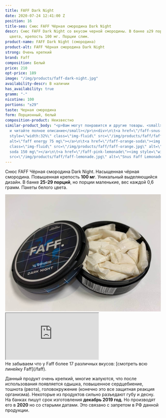 ```yaml
---
title: FAFF Dark Night
date: 2020-07-24 12:41:00 Z
position: 16
title-seo: Снюс FAFF Чёрная смородина Dark Night
descr: Снюс FAFF Dark Night со вкусом черной смородины. В банке ±29 порций белого
  цвета, крепость 100 мг. Порции слим.
product-name: FAFF Dark Night (смородина)
product-alt: FAFF Чёрная смородина Dark Night
strong: Очень крепкий
brand: Faff
composition: Белый
price: 210
opt-price: 189
image: "/img/products/faff-dark-night.jpg"
availability-descr: В наличии
has_availability: true
gramm: "-"
nicotine: 100
portions: "±29"
taste: Черная смородина
form: Порционный, белый
composition-product: Неизвестно
similar-product_body: "<p>Вам могут понравится и другие товары. <small>Жмите на картинки
  и читайте полное описание</small></p>\n<div>\n\t<a href=\"/faff-snus-energy\"><img
  style=\"width:32%\" class=\"img-fluid\" src=\"/img/products/faff/faff-redbull.jpg\"
  alt=\"faff energy 75 mg\"></a>\n\t<a href=\"/faff-orange-soda\"><img style=\"width:32%\"
  class=\"img-fluid\" src=\"/img/products/faff/faff-orange.jpg\" alt=\"faff orange
  soda 150 mg\"></a>\n\t<a href=\"/faff-pink-lemonade\"><img style=\"width:32%\" class=\"img-fluid\"
  src=\"/img/products/faff/faff-lemonade.jpg\" alt=\"Snus Faff Lemonade 150 mg\"></a>\n</div>"
---
```


Снюс FAFF Чёрная смородина Dark Night. Насыщенная чёрная смородина. Повышенная крепость **100 мг**. Уникальный выделяющийся дизайн. В банке **25-29 порций**, но порции маленькие, вес каждой 0,6 грамм. Пакеты белого цвета.
<div class="mb-3">
<img class="img-fluid" src="/img/products/faff/open/dark-night.jpg" alt="Снюс FAFF черная смородина 100 mg">
</div>
<div class="embed-responsive embed-responsive-16by9 mb-3">
  <iframe class="embed-responsive-item" src="https://www.youtube.com/embed/NTXkb_qVFpU" allowfullscreen></iframe>
</div>
Не забываем что у Faff более 17 различных вкусов: [смотреть всю линейку Faff](/faff).

Данный продукт очень крепкий, многие жалуются, что после использования появляется одышка, повышенное сердцебиение, тошнота (рвота), головокружение (конечно это все защитная реакция организма). Некоторые из продуктов сильно разъедают губу и десну.
На банках пишут срок изготовления **декабрь 2019 год**. Но производят его в **2020** но со старыми датами. Это связано с запретом в РФ данной продукции.
